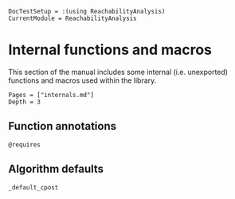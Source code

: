 ```@meta
DocTestSetup = :(using ReachabilityAnalysis)
CurrentModule = ReachabilityAnalysis
```

# Internal functions and macros

This section of the manual includes some internal (i.e. unexported) functions and
macros used within the library.

```@contents
Pages = ["internals.md"]
Depth = 3
```

## Function annotations

```@docs
@requires
```

## Algorithm defaults

```@docs
_default_cpost
```
